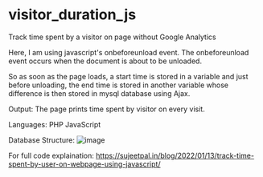 # visitor_duration_js
Track time spent by a visitor on page without Google Analytics

Here, I am using javascript's onbeforeunload event. The onbeforeunload event occurs when the document is about to be unloaded.

So as soon as the page loads, a start time is stored in a variable and just before unloading, the end time is stored in another variable whose difference is then stored in mysql database using Ajax.

Output:
The page prints time spent by visitor on every visit.

Languages:
PHP
JavaScript

Database Structure:
![image](https://user-images.githubusercontent.com/7383277/149571609-9d91643a-4957-450e-89a6-2b18d8ce72f7.png)

For full code explaination: https://sujeetpal.in/blog/2022/01/13/track-time-spent-by-user-on-webpage-using-javascript/
